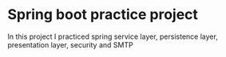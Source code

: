 # Spring boot practice project

In this project I practiced spring service layer, persistence layer, presentation layer, security and SMTP